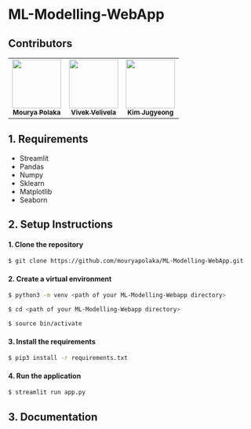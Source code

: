# ML-Modelling-WebApp

## Contributors
<table>
  <td align="center"><a href="https://github.com/mouryapolaka"><img src="https://avatars.githubusercontent.com/mouryapolaka" width="100px;" alt=""/><br /><sub><b>Mourya Polaka</b></sub></a><br /></td>
  <td align="center"><a href="https://github.com/vivekVelivela"><img src="https://avatars.githubusercontent.com/vivekVelivela" width="100px;" alt=""/><br /><sub><b>Vivek Velivela</b></sub></a><br /></td>
  <td align="center"><a href="https://github.com/JKJIN1999"><img src="https://avatars.githubusercontent.com/JKJIN1999" width="100px;" alt=""/><br /><sub><b>Kim Jugyeong</b></sub></a><br /></td>
</table>

## 1. Requirements
* Streamlit
* Pandas
* Numpy
* Sklearn
* Matplotlib
* Seaborn

## 2. Setup Instructions
#### 1. Clone the repository
```bash
$ git clone https://github.com/mouryapolaka/ML-Modelling-WebApp.git
```
#### 2. Create a virtual environment
```bash
$ python3 -m venv <path of your ML-Modelling-Webapp directory>

$ cd <path of your ML-Modelling-Webapp directory>

$ source bin/activate
```
#### 3. Install the requirements
```bash
$ pip3 install -r requirements.txt
```
#### 4. Run the application
```bash
$ streamlit run app.py
```
## 3. Documentation
